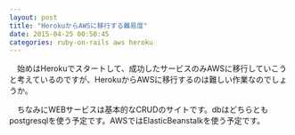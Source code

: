 ```yaml
---
layout: post
title: "HerokuからAWSに移行する難易度"
date: 2015-04-25 00:50:45
categories: ruby-on-rails aws heroku
---
```

<p>　始めはHerokuでスタートして、成功したサービスのみAWSに移行していこうと考えているのですが、HerokuからAWSに移行するのは難しい作業なのでしょうか。</p>

<p>　ちなみにWEBサービスは基本的なCRUDのサイトです。dbはどちらともpostgresqlを使う予定です。AWSではElasticBeanstalkを使う予定です。<br>
　</p>
